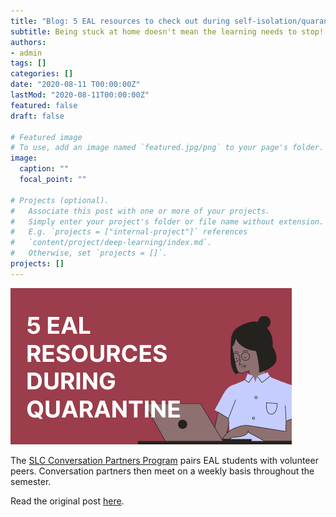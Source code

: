 ```yaml
---
title: "Blog: 5 EAL resources to check out during self-isolation/quarantine"
subtitle: Being stuck at home doesn't mean the learning needs to stop! Use this opportunity to spend time on your language learning goals. Check out my top 5 tips on where to find (free!) language learning resources: 
authors:
- admin
tags: []
categories: []
date: "2020-08-11 T00:00:00Z"
lastMod: "2020-08-11T00:00:00Z"
featured: false
draft: false

# Featured image
# To use, add an image named `featured.jpg/png` to your page's folder. 
image:
  caption: ""
  focal_point: ""

# Projects (optional).
#   Associate this post with one or more of your projects.
#   Simply enter your project's folder or file name without extension.
#   E.g. `projects = ["internal-project"]` references 
#   `content/project/deep-learning/index.md`.
#   Otherwise, set `projects = []`.
projects: []
---
```


![Conversation Partners in conversation about language, learning, and SFU.](./5-EAL-RESOURCES.png)

The  [SLC Conversation Partners Program](https://www.lib.sfu.ca/about/branches-depts/slc/eal/conversation/registration-form-eal-esl-students)  pairs EAL students with volunteer peers. Conversation partners then meet on a weekly basis throughout the semester.



Read the original post [here](https://www.lib.sfu.ca/about/branches-depts/slc/incommon/conversation-partners-interview).

